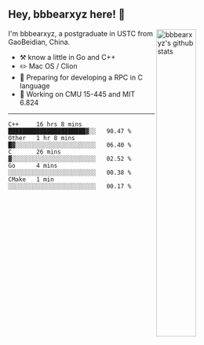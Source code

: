 ## Hey, bbbearxyz here! :wave:

<img align="right" alt="bbbearxyz's github stats" width="40%" src="https://github-readme-stats.vercel.app/api?username=bbbearxyz&show_icons=true">

I'm bbbearxyz, a postgraduate in USTC from GaoBeidian, China.

-   :hammer_and_pick:    know a little in Go and C++
-   :pencil2: Mac OS / Clion
-   :seedling: Preparing for developing a RPC in C language 
-   :thinking: Working on CMU 15-445 and MIT 6.824
---
<!--START_SECTION:waka-->
```text
C++     16 hrs 8 mins   ██████████████████████▓░░   90.47 % 
Other   1 hr 8 mins     █▓░░░░░░░░░░░░░░░░░░░░░░░   06.40 % 
C       26 mins         ▓░░░░░░░░░░░░░░░░░░░░░░░░   02.52 % 
Go      4 mins          ░░░░░░░░░░░░░░░░░░░░░░░░░   00.38 % 
CMake   1 min           ░░░░░░░░░░░░░░░░░░░░░░░░░   00.17 % 
```
<!--END_SECTION:waka-->
